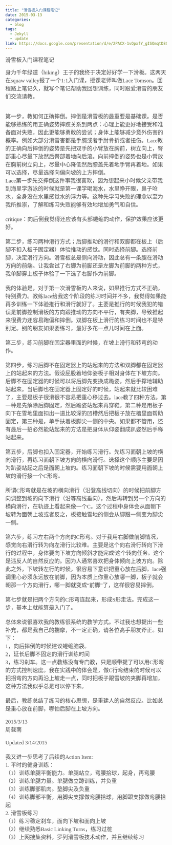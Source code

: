 ```yaml
---
title: "滑雪板入门课程笔记"
date: 2015-03-13
categories:
  - blog
tags:
  - Jekyll
  - update
link: https://docs.google.com/presentation/d/e/2PACX-1vQpxfY_gISQmqtD8OyQIRo6tKkjDYi9LHxqeJZpIATtJBnVhjYpBAARlBv3Y2edfuTQtgLMB49aA135/embed?start=false&loop=false&delayms=3000
---
```


<span style="color: rgba(0,0,0,0.701961); font-family: UICTFontTextStyleBody; font-size: 17px; text-decoration: -webkit-letterpress;">滑雪板入门课程笔记</span>

<div style="color: rgba(0,0,0,0.701961); font-family: UICTFontTextStyleBody; font-size: 17px; text-decoration: -webkit-letterpress;">身为千年绿道（hiking）王子的我终于决定好好学一下滑板。这两天在squaw valley报了一个1:1入门课，授课老师叫做Lace Tomson。回程路上笔记久，就写个笔记帮助我回想训练，同时跟爱滑雪的朋友们交流请教。</div>

<div>&nbsp;</div>

<div style="color: rgba(0,0,0,0.701961); font-family: UICTFontTextStyleBody; font-size: 17px; text-decoration: -webkit-letterpress;">
&nbsp;
<div>
<!--more-->
<div>第一步，教如何正确摔倒。摔倒是滑雪板的最重要是基础课。是否能够熟练的用正确姿势摔跤关系到两点：心理上能更好地接受和准备面对失败，因此更能够勇敢的尝试；身体上能够减少意外伤害的概率。例如大部分滑雪害都是手腕或者手肘骨折或者扭伤。Lace教的正确向后摔倒的姿势是先把双手的小臂放在胸前，树立向上，臀部重心尽量下放然后臀部着地向后滚。向前摔倒的姿势也是小臂放在胸前树立向上，尽量中心降低然后膝盖先着地手臂再着地。如果可以选择，尽量选择向偏向坡的上方摔倒。</div>
<div>Lace第一步先交摔倒这件事我很喜欢，因为想起来小时候父亲带我到海里学游泳的时候就是第一课学喝海水，水里睁开眼，鼻子呛水，全身没在水里感觉水的浮力等。这种先学习失败的理念以至为我所推崇，了解和练习失败能够有效地增加勇气和自信。</div>
<div>&nbsp;</div>
<div>critique：向后倒我觉得还应该有头部蜷缩的动作，保护效果应该更好。</div>
<div>&nbsp;</div>
<div>第二步，练习两种滑行方式；后脚推动的滑行和双脚都在板上（后脚不扣入板子固定器）体验推动的感觉。同时选择前脚。<span style="background-color: rgba(255,255,255,0);">选择前脚，决定滑行方向。滑雪板总是侧向滑动，因此总有一条腿在滑动方向的前端。让我尝试了右脚为前脚还是左脚为前脚的两种方式，我单脚穿上板子体验了一下选了右脚作为前脚。</span></div>
<div><span style="background-color: rgba(255,255,255,0);">&nbsp;</span></div>
<div>我的体验是，对于第一次滑雪板的人来说，如果推行方式不正确，特别费力。教练lace给我这个阶段的练习时间并不多，我觉得如果能再多训练一下体验推行和滑行就好了。主要是推行的时候我犯的错误是前脚控制滑板的方向跟推动的方向不平行，有夹脚，导致推起来很费力还容易跑偏和摔倒。双脚在板上滑行的练习时间也不是特别足。别的朋友如果要练习，最好多花一点儿时间在上面。</div>
<div>&nbsp;</div>
<div>第三步，练习前脚在固定器里面的时候，在坡上滑行和转弯的动作。</div>
<div>&nbsp;</div>
<div>第四步，练习后脚不在固定器上的站起来的方法和双脚都在固定器上的站起来的方法。假设屁股着地仰姿板子相对身体在下坡方向。后脚不在固定器的时候可以将后脚先变换成跪姿，然后手撑地辅助站起来。当后脚也在固定器上固定好的时候，站起来就比较困难了，主要是板子很滑很不容易把重心移过去。lace教了四种方法。第一种是先解除后脚固定，然后跪姿站起来再穿鞋。第二种是用板子向下在雪地里面扣出一道比较深的凹槽然后把板子放在槽里面帮助固定，第三种是，单手扶着板脚尖一侧的中央。如果都不管用，还有最后一招必然能站起来的方法是把身体从仰姿翻成趴姿然后手称站起来。</div>
<div>&nbsp;</div>
<div>第五步，后脚也扣入固定器，开始练习滑行。先练习面朝上坡的横向滑行，再练习面朝下坡方向的横向滑行。选择这个顺序主要是因为趴姿站起之后是面朝上坡的。练习面朝下坡的时候需要用面朝上坡的滑行接一个C形弯。</div>
<div>&nbsp;</div>
<div>所谓C形弯就是在坡的横向滑行（沿登高线切向）的时候把前脚方向调整到坡的向下滑行（沿等高线垂向），然后再转到另一个方向的横向滑行，在轨迹上看起来像一个C。这个过程中身体会从面朝下坡转为面朝上坡或者反之，板接触雪地的侧会从脚跟一侧变为脚尖一侧。</div>
<div>&nbsp;</div>
<div>第六步，练习左右两个方向的C形弯。对于我用右脚做前脚情况，感觉向右滑行转为向左滑行比较难。主要是这个向右滑行转向下滑行的过程中，身体要向下坡方向倾斜才能完成'这个转向任务。这个是违反人的自然反应的。因为人通常喜欢把身体倾向上坡方向。除此之外，下坡转左行的时候，很容易下意识把重心放在后脚。lace强调重心必须永远放在前脚，因为本质上你重心放哪一脚，板子就会朝那一个方向滑行，哪一脚就变成“前脚”了，这样很容易摔倒。</div>
</div>
<div>&nbsp;</div>
<div>第七步就是把两个方向的C形弯连起来，形成S形走法。完成这一步，基本上就能算是入门了。</div>
<div>&nbsp;</div>
<div>总体来说很喜欢我的教练很系统的教学方式。不过我也想提出一些补充，都是我自己的揣摩，不一定正确，请各位高手朋友斧正。如下：</div>
<div>1，向后摔倒的时候建议蜷缩脑袋。</div>
<div>2，延长后脚不固定的滑行训练时间</div>
<div>3，练习刹车。这一点教练没有专门教，只是顺带提了可以用C形弯的方式控制速度。我在实践中的体会是，做C行弯结束的时候可以把拐弯的方向再沿上坡走一点，同时把板子跟雪坡的夹脚再增加，这种方法我似乎总是可以停下来。</div>
</div>

<div style="color: rgba(0,0,0,0.701961); font-family: UICTFontTextStyleBody; font-size: 17px; text-decoration: -webkit-letterpress;">&nbsp;</div>

<div style="color: rgba(0,0,0,0.701961); font-family: UICTFontTextStyleBody; font-size: 17px; text-decoration: -webkit-letterpress;">最后，教练总结了练习的核心思想，是重建人的自然反应。比如总是重心放在前脚，哪怕后脚在上坡方向。</div>

<div style="color: rgba(0,0,0,0.701961); font-family: UICTFontTextStyleBody; font-size: 17px; text-decoration: -webkit-letterpress;">&nbsp;</div>

<div style="color: rgba(0,0,0,0.701961); font-family: UICTFontTextStyleBody; font-size: 17px; text-decoration: -webkit-letterpress;">2015/3/13</div>

<div style="color: rgba(0,0,0,0.701961); font-family: UICTFontTextStyleBody; font-size: 17px; text-decoration: -webkit-letterpress;">周载南</div>

<div style="color: rgba(0,0,0,0.701961); font-family: UICTFontTextStyleBody; font-size: 17px; text-decoration: -webkit-letterpress;">&nbsp;</div>

<div style="color: rgba(0,0,0,0.701961); font-family: UICTFontTextStyleBody; font-size: 17px; text-decoration: -webkit-letterpress;">Updated 3/14/2015</div>

<div style="color: rgba(0,0,0,0.701961); font-family: UICTFontTextStyleBody; font-size: 17px; text-decoration: -webkit-letterpress;">&nbsp;</div>

<div style="color: rgba(0,0,0,0.701961); font-family: UICTFontTextStyleBody; font-size: 17px; text-decoration: -webkit-letterpress;">我又进一步思考了后续的Action Item:</div>

<div style="color: rgba(0,0,0,0.701961); font-family: UICTFontTextStyleBody; font-size: 17px; text-decoration: -webkit-letterpress;">1. 平时的健身训练：</div>

<div style="color: rgba(0,0,0,0.701961); font-family: UICTFontTextStyleBody; font-size: 17px; text-decoration: -webkit-letterpress;">（1）训练单腿平衡能力。单腿站立，弯腰拾球，起身，再弯腰</div>

<div style="color: rgba(0,0,0,0.701961); font-family: UICTFontTextStyleBody; font-size: 17px; text-decoration: -webkit-letterpress;">（2）训练单腿力量。单腿做立蹲训练，并负重</div>

<div style="color: rgba(0,0,0,0.701961); font-family: UICTFontTextStyleBody; font-size: 17px; text-decoration: -webkit-letterpress;">（3）训练脚部肌肉。垫脚尖及负重</div>

<div style="color: rgba(0,0,0,0.701961); font-family: UICTFontTextStyleBody; font-size: 17px; text-decoration: -webkit-letterpress;">（4）训练脚部平衡，用脚尖支撑做弯腰拾球，用脚跟支撑做弯腰拾起</div>

<div style="color: rgba(0,0,0,0.701961); font-family: UICTFontTextStyleBody; font-size: 17px; text-decoration: -webkit-letterpress;">2. 滑雪板练习</div>

<div style="color: rgba(0,0,0,0.701961); font-family: UICTFontTextStyleBody; font-size: 17px; text-decoration: -webkit-letterpress;">（1）练习稳定刹车，面向下坡和面向上坡</div>

<div style="color: rgba(0,0,0,0.701961); font-family: UICTFontTextStyleBody; font-size: 17px; text-decoration: -webkit-letterpress;">（2）继续熟悉Basic Linking Turns，练习过桩</div>

<div style="color: rgba(0,0,0,0.701961); font-family: UICTFontTextStyleBody; font-size: 17px; text-decoration: -webkit-letterpress;">（3）上网搜集资料，罗列滑雪板技术动作，并且继续练习</div>

<div style="color: rgba(0,0,0,0.701961); font-family: UICTFontTextStyleBody; font-size: 17px; text-decoration: -webkit-letterpress;">&nbsp;</div>

<div style="color: rgba(0,0,0,0.701961); font-family: UICTFontTextStyleBody; font-size: 17px; text-decoration: -webkit-letterpress;">&nbsp;</div>

<div style="color: rgba(0,0,0,0.701961); font-family: UICTFontTextStyleBody; font-size: 17px; text-decoration: -webkit-letterpress;">&nbsp;</div>